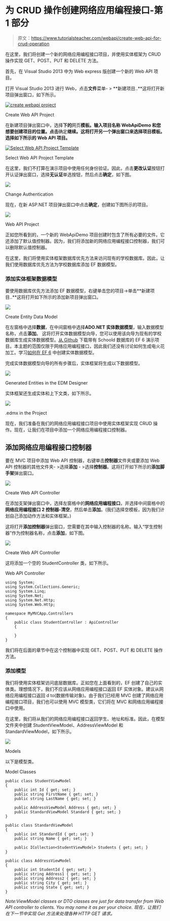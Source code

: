 # 为 CRUD 操作创建网络应用编程接口-第 1 部分

> 原文：<https://www.tutorialsteacher.com/webapi/create-web-api-for-crud-operation>

在这里，我们将创建一个新的网络应用编程接口项目，并使用实体框架为 CRUD 操作实现 GET、POST、PUT 和 DELETE 方法。

首先，在 Visual Studio 2013 中为 Web express 版创建一个新的 Web API 项目。

打开 Visual Studio 2013 进行 Web，点击**文件**菜单- > **新建项目..**这将打开新项目弹出窗口，如下所示。

[![create webapi project](img/8443061302b184cf1486200232518bb3.png)](../../Content/images/webapi/create-webapi-crud1.png)

Create Web API Project



在新建项目弹出窗口中，选择**下的**网页**模板。输入项目名称 WebApiDemo 和您想要创建项目的位置。点击**确定**继续。这将打开另一个弹出窗口来选择项目模板。选择如下所示的 Web API 项目。**

[![Select Web API Project Template](img/46dbd51403c5ca8d3d0fdba0097b7770.png)](../../Content/images/webapi/create-webapi-crud2.png)

Select Web API Project Template



在这里，我们不打算在演示项目中使用任何身份验证。因此，点击**更改认证**按钮打开认证弹出窗口，选择**无认证**单选按钮，然后点击**确定**，如下图。

[![](img/9c12e6bb6e4fcd5feb5eee709c1b3fc6.png)](../../Content/images/webapi/create-webapi-crud3.png)

Change Authentication



现在，在新 ASP.NET 项目弹出窗口中点击**确定**，创建如下图所示的项目。

[![](img/d0ba2bca35fd3e3650a80ba37c6d8213.png)](../../Content/images/webapi/create-webapi-crud4.png)

Web API Project



正如您所看到的，一个新的 WebApiDemo 项目创建时包含了所有必要的文件。它还添加了默认值控制器。因为，我们将添加新的网络应用编程接口控制器，我们可以删除默认值控制器。

在这里，我们将使用实体框架数据库优先方法来访问现有的学校数据库。因此，让我们使用数据库优先方法为学校数据库添加 EF 数据模型。

### 添加实体框架数据模型

要使用数据库优先方法添加 EF 数据模型，右键单击您的项目->单击**新建项目..**这将打开如下所示的添加新项目弹出窗口。

[![](img/823f3bd40e3f7c096e4d18a2462f0045.png)](../../Content/images/webapi/create-webapi-crud5.png)

Create Entity Data Model



在左窗格中选择**数据**，在中间窗格中选择**ADO.NET 实体数据模型**，输入数据模型名称，点击**添加**。 这将打开实体数据模型向导，您可以使用该向导为现有的学校数据库生成实体数据模型。[从 Github](https://github.com/entityframeworktutorial/EF6-DBFirst-Demo) 下载带有 Schoold 数据库的 EF 6 演示项目。本主题的范围仅限于网络应用编程接口，因此我们还没有讨论如何生成电火花加工。学习[如何在 EF 6](https://www.entityframeworktutorial.net/entityframework6/create-entity-data-model.aspx "Learn to create EDM in EF 6") 中创建实体数据模型。

完成实体数据模型向导的所有步骤后，实体框架将生成以下数据模型。

[![](img/e06f9ad79a242f01a6185b8fe4d5bd26.png)](../../Content/images/webapi/ef-data-model.png)

Generated Entities in the EDM Designer



实体框架还生成实体和上下文类，如下所示。

[![](img/8b1bf747da82dc3c84fef032736313a4.png)](../../Content/images/webapi/webapi-project.png)

.edmx in the Project



现在，我们准备在我们的网络应用编程接口项目中使用实体框架实现 CRUD 操作。现在，让我们在项目中添加一个网络应用编程接口控制器。

## 添加网络应用编程接口控制器

要在 MVC 项目中添加 Web API 控制器，右键单击**控制器**文件夹或要添加 Web API 控制器的其他文件夹- >选择**添加** - >选择**控制器**。这将打开如下所示的**添加脚手架**弹出窗口。

[![](img/5142d91d33feaf5601a6e7f0dd477de3.png)](../../Content/images/webapi/create-webapi-controller.png)

Create Web API Controller



在添加支架弹出窗口中，选择左窗格中的**网络应用编程接口**，并选择中间窗格中的**网络应用编程接口 2 控制器-清空**，然后单击**添加**。(我们选择空模板，因为我们计划自己添加动作方法和实体框架。)

这将打开**添加控制器**弹出窗口，您需要在其中输入控制器的名称。输入“学生控制器”作为控制器名称，点击**添加**，如下图。

[![](img/7dccde0da4cceb1919f1233b002f2fe7.png)](../../Content/images/webapi/webapi-controller-name.png)

Create Web API Controller



这将添加一个空的 StudentController 类，如下所示。

Web API Controller 

```
using System;
using System.Collections.Generic;
using System.Linq;
using System.Net;
using System.Net.Http;
using System.Web.Http;

namespace MyMVCApp.Controllers
{
    public class StudentController : ApiController
    {

    }
} 
```

我们将在后面的章节中在这个控制器中实现 GET、POST、PUT 和 DELETE 操作方法。

### 添加模型

我们将使用实体框架访问底层数据库。正如您在上面看到的，EF 创建了自己的实体类。理想情况下，我们不应该从网络应用编程接口返回 EF 实体对象。建议从网络应用编程接口返回 d to(数据传输对象)。由于我们已经用 MVC 创建了网络应用编程接口项目，我们也可以使用 MVC 模型类，它们将在 MVC 和网络应用编程接口中使用。

在这里，我们将从我们的网络应用编程接口返回学生、地址和标准。因此，在模型文件夹中创建 StudentViewModel、AddressViewModel 和 StandardViewModel，如下所示。

[![](img/4fb404448d70e3adffda91e59bade792.png)](../../Content/images/webapi/create-webapi-crud6.png)

Models



以下是模型类。

Model Classes 

```
public class StudentViewModel
{
    public int Id { get; set; }
    public string FirstName { get; set; }
    public string LastName { get; set; }

    public AddressViewModel Address { get; set; }
    public StandardViewModel Standard { get; set; }
}

public class StandardViewModel
{
    public int StandardId { get; set; }
    public string Name { get; set; }

    public ICollection<StudentViewModel> Students { get; set; }
} 

public class AddressViewModel
{
    public int StudentId { get; set; }
    public string Address1 { get; set; }
    public string Address2 { get; set; }
    public string City { get; set; }
    public string State { get; set; }
} 
```

*Note:**ViewModel classes or DTO classes are just for data transfer from Web API controller to clients. You may name it as per your choice.* *现在，让我们在下一节中实现 Get 方法来处理各种 HTTP GET 请求。***